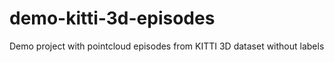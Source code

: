 # demo-kitti-3d-episodes
Demo project with pointcloud episodes from KITTI 3D dataset without labels
